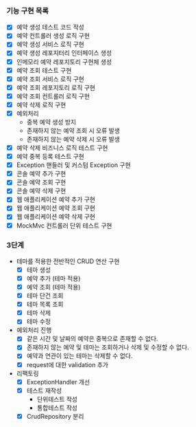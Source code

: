### 기능 구현 목록  
- [x] 예약 생성 테스트 코드 작성
- [x] 예약 컨트롤러 생성 로직 구현
- [x] 예약 생성 서비스 로직 구현
- [x] 예약 생성 레포지터리 인터페이스 생성
- [x] 인메모리 예약 레포지토리 구현체 생성
- [x] 예약 조회 테스트 구현
- [x] 예약 조회 서비스 로직 구현
- [x] 예약 조회 레포지토리 로직 구현
- [x] 예약 조회 컨트롤러 로직 구현
- [x] 예약 삭제 로직 구현
- [x] 예외처리
  - 중복 예약 생성 방지
  - 존재하지 않는 예약 조회 시 오류 발생
  - 존재하지 않는 예약 삭제 시 오류 발생
- [x] 예약 삭제 비즈니스 로직 테스트 구현
- [x] 예약 중복 등록 테스트 구현
- [x] Exception 핸들러 및 커스텀 Exception 구현
- [x] 콘솔 예약 추가 구현
- [x] 콘솔 예약 조회 구현
- [x] 콘솔 예약 삭제 구현
- [x] 웹 애플리케이션 예약 추가 구현
- [x] 웹 애플리케이션 예약 조회 구현
- [x] 웹 애플리케이션 예약 삭제 구현
- [x] MockMvc 컨트롤러 단위 테스트 구현

### 3단계
- 테마를 적용한 전반적인 CRUD 연산 구현
  - [x] 테마 생성
  - [x] 예약 추가 (테마 적용)
  - [x] 예약 조회 (테마 적용)
  - [x] 테마 단건 조회
  - [x] 테마 목록 조회
  - [x] 테마 삭제
  - [x] 테마 수정
- 예외처리 진행
  - [x] 같은 시간 및 날짜의 예약은 중복으로 존재할 수 없다.
  - [x] 존재하지 않는 예약 및 테마는 조회하거나 삭제 및 수정할 수 없다.
  - [x] 예약과 연관이 있는 테마는 삭제할 수 없다.
  - [x] request에 대한 validation 추가
- 리팩토링
  - [x] ExceptionHandler 개선
  - [x] 테스트 재작성
    - 단위테스트 작성
    - 통합테스트 작성
  - [x] CrudRepository 분리
